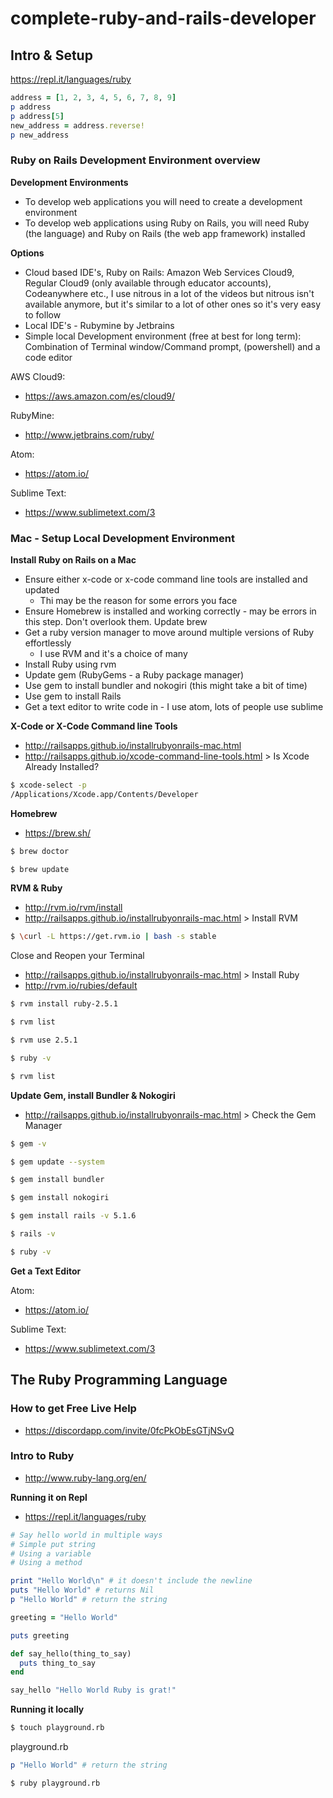 # complete-ruby-and-rails-developer

## Intro & Setup

https://repl.it/languages/ruby

```ruby
address = [1, 2, 3, 4, 5, 6, 7, 8, 9]
p address
p address[5]
new_address = address.reverse!
p new_address
```

### Ruby on Rails Development Environment overview

**Development Environments**
- To develop web applications you will need to create a development environment
- To develop web applications using Ruby on Rails, you will need Ruby (the language) and Ruby on Rails (the web app framework) installed

**Options**
- Cloud based IDE's, Ruby on Rails: Amazon Web Services Cloud9, Regular Cloud9 (only available through educator accounts), Codeanywhere etc., I use nitrous in a lot of the videos but nitrous isn't available anymore, but it's similar to a lot of other ones so it's very easy to follow
- Local IDE's - Rubymine by Jetbrains
- Simple local Development environment (free at best for long term): Combination of Terminal window/Command prompt, (powershell) and a code editor

AWS Cloud9:
- https://aws.amazon.com/es/cloud9/

RubyMine:
- http://www.jetbrains.com/ruby/

Atom:
- https://atom.io/

Sublime Text:
- https://www.sublimetext.com/3

### Mac - Setup Local Development Environment

**Install Ruby on Rails on a Mac**

- Ensure either x-code or x-code command line tools are installed and updated
  - Thi may be the reason for some errors you face
- Ensure Homebrew is installed and working correctly - may be errors in this step. Don't overlook them. Update brew
- Get a ruby version manager to move around multiple versions of Ruby effortlessly
  - I use RVM and it's a choice of many
- Install Ruby using rvm
- Update gem (RubyGems - a Ruby package manager)
- Use gem to install bundler and nokogiri (this might take a bit of time)
- Use gem to install Rails
- Get a text editor to write code in - I use atom, lots of people use sublime

**X-Code or X-Code Command line Tools**

- http://railsapps.github.io/installrubyonrails-mac.html
- http://railsapps.github.io/xcode-command-line-tools.html > Is Xcode Already Installed?

```bash
$ xcode-select -p
/Applications/Xcode.app/Contents/Developer
```

**Homebrew**
- https://brew.sh/

```bash
$ brew doctor
```

```bash
$ brew update
```

**RVM & Ruby**
- http://rvm.io/rvm/install
- http://railsapps.github.io/installrubyonrails-mac.html > Install RVM

```bash
$ \curl -L https://get.rvm.io | bash -s stable
```

Close and Reopen your Terminal

- http://railsapps.github.io/installrubyonrails-mac.html > Install Ruby
- http://rvm.io/rubies/default

```bash
$ rvm install ruby-2.5.1
```

```bash
$ rvm list
```

```bash
$ rvm use 2.5.1
```

```bash
$ ruby -v
```

```bash
$ rvm list
```

**Update Gem, install Bundler & Nokogiri**

- http://railsapps.github.io/installrubyonrails-mac.html > Check the Gem Manager

```bash
$ gem -v
```

```bash
$ gem update --system
```

```bash
$ gem install bundler
```

```bash
$ gem install nokogiri
```

```bash
$ gem install rails -v 5.1.6
```

```bash
$ rails -v
```

```bash
$ ruby -v
```

**Get a Text Editor**

Atom:
- https://atom.io/

Sublime Text:
- https://www.sublimetext.com/3

## The Ruby Programming Language

### How to get Free Live Help

- https://discordapp.com/invite/0fcPkObEsGTjNSvQ

### Intro to Ruby

- http://www.ruby-lang.org/en/

**Running it on Repl**
- https://repl.it/languages/ruby

```ruby
# Say hello world in multiple ways
# Simple put string
# Using a variable
# Using a method

print "Hello World\n" # it doesn't include the newline
puts "Hello World" # returns Nil
p "Hello World" # return the string

greeting = "Hello World"

puts greeting

def say_hello(thing_to_say)
  puts thing_to_say
end

say_hello "Hello World Ruby is grat!"
```

**Running it locally**

```bash
$ touch playground.rb
```

playground.rb
```ruby
p "Hello World" # return the string
```

```bash
$ ruby playground.rb
```
